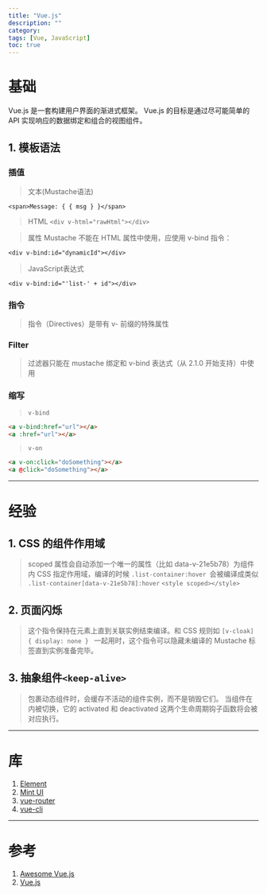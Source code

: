 ```yaml
---
title: "Vue.js"
description: ""
category:
tags: [Vue, JavaScript]
toc: true
---
```


# 基础

>
Vue.js 是一套构建用户界面的渐进式框架。
Vue.js 的目标是通过尽可能简单的 API 实现响应的数据绑定和组合的视图组件。

## 1. 模板语法

### 插值

> 文本(Mustache语法)
>
`<span>Message: { { msg } }</span>`

> HTML
>`<div v-html="rawHtml"></div>`

> 属性
> Mustache 不能在 HTML 属性中使用，应使用 v-bind 指令：
>
`<div v-bind:id="dynamicId"></div>`

> JavaScript表达式
>
`<div v-bind:id="'list-' + id"></div>`

### 指令
>指令（Directives）是带有 v- 前缀的特殊属性

### Filter
>过滤器只能在 mustache 绑定和 v-bind 表达式（从 2.1.0 开始支持）中使用

### 缩写

>`v-bind`
>
```html
<a v-bind:href="url"></a>
<a :href="url"></a>
```

>`v-on`
>
~~~html
<a v-on:click="doSomething"></a>
<a @click="doSomething"></a>
~~~

---

# 经验

## 1. CSS 的组件作用域
>scoped 属性会自动添加一个唯一的属性（比如 data-v-21e5b78）为组件内 CSS 指定作用域，编译的时候 `.list-container:hover `会被编译成类似 `.list-container[data-v-21e5b78]:hover`
>`<style scoped></style>`

## 2. 页面闪烁
>这个指令保持在元素上直到关联实例结束编译。和 CSS 规则如 `[v-cloak] { display: none } ` 一起用时，这个指令可以隐藏未编译的 Mustache 标签直到实例准备完毕。

## 3. 抽象组件`<keep-alive>`
><keep-alive> 包裹动态组件时，会缓存不活动的组件实例，而不是销毁它们。
>当组件在 <keep-alive> 内被切换，它的 activated 和 deactivated 这两个生命周期钩子函数将会被对应执行。

---

# 库
1. [Element](http://element.eleme.io/#/zh-CN)
2. [Mint UI](https://github.com/ElemeFE/mint-ui)
3. [vue-router](https://router.vuejs.org/zh-cn/)
3. [vue-cli](https://github.com/vuejs/vue-cli)

---

# 参考

1. [Awesome Vue.js](https://github.com/vuejs/awesome-vue#libraries--plugins)
2. [Vue.js](https://cn.vuejs.org/)
